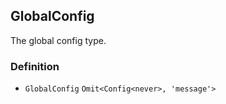GlobalConfig
------------

The global config type.

### Definition

*   `GlobalConfig` `Omit<Config<never>, 'message'>`